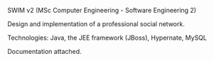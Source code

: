 SWIM v2 (MSc Computer Engineering - Software Engineering 2)

Design and implementation of a professional social network.

Technologies: Java, the JEE framework (JBoss), Hypernate, MySQL

Documentation attached.